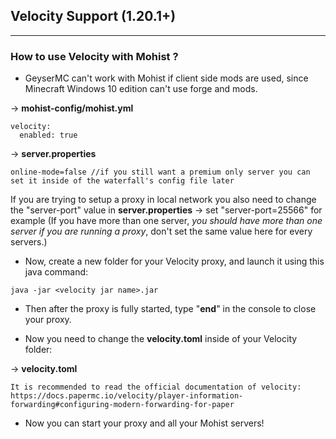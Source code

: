 ## Velocity Support (1.20.1+)
---

### How to use Velocity with Mohist ?

* GeyserMC can't work with Mohist if client side mods are used, since Minecraft Windows 10 edition can't use forge and mods.

-> __mohist-config/mohist.yml__
```
velocity:
  enabled: true
```
-> __server.properties__
```
online-mode=false //if you still want a premium only server you can set it inside of the waterfall's config file later
```
If you are trying to setup a proxy in local network you also need to change the "server-port" value in __server.properties__ -> set "server-port=25566" for example
(If you have more than one server, *you should have more than one server if you are running a proxy*, don't set the same value here for every servers.)

* Now, create a new folder for your Velocity proxy, and launch it using this java command:

```
java -jar <velocity jar name>.jar
```
* Then after the proxy is fully started, type "**end**" in the console to close your proxy.

* Now you need to change the __velocity.toml__ inside of your Velocity folder:

-> __velocity.toml__  
```
It is recommended to read the official documentation of velocity: https://docs.papermc.io/velocity/player-information-forwarding#configuring-modern-forwarding-for-paper
```


* Now you can start your proxy and all your Mohist servers!
